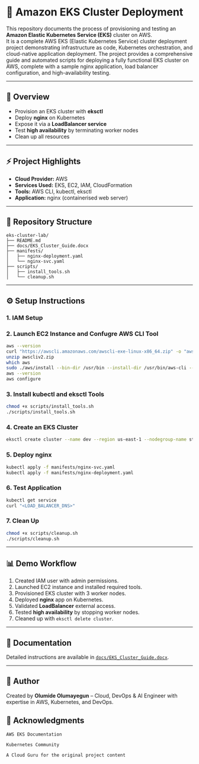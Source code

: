 # 🚀 Amazon EKS Cluster Deployment

This repository documents the process of provisioning and testing an **Amazon Elastic Kubernetes Service (EKS)** cluster on AWS.  
It is a complete AWS EKS (Elastic Kubernetes Service) cluster deployment project demonstrating infrastructure as code, Kubernetes orchestration, and cloud-native application deployment.
The project provides a comprehensive guide and automated scripts for deploying a fully functional EKS cluster on AWS, complete with a sample nginx application, load balancer configuration, and high-availability testing.


---

## 📌 Overview
- Provision an EKS cluster with **eksctl**
- Deploy **nginx** on Kubernetes
- Expose it via a **LoadBalancer service**
- Test **high availability** by terminating worker nodes
- Clean up all resources

---

## ⚡ Project Highlights
- **Cloud Provider:** AWS
- **Services Used:** EKS, EC2, IAM, CloudFormation
- **Tools:** AWS CLI, kubectl, eksctl
- **Application:** nginx (containerised web server)

---

## 📂 Repository Structure
```
eks-cluster-lab/
├── README.md
├── docs/EKS_Cluster_Guide.docx
├── manifests/
│   ├── nginx-deployment.yaml
│   └── nginx-svc.yaml
├── scripts/
│   ├── install_tools.sh
│   └── cleanup.sh
```

---

## ⚙️ Setup Instructions

### 1. IAM Setup

### 2. Launch EC2 Instance and Confugre AWS CLI Tool

```bash
aws --version
curl "https://awscli.amazonaws.com/awscli-exe-linux-x86_64.zip" -o "awscliv2.zip"
unzip awscliv2.zip
which aws
sudo ./aws/install --bin-dir /usr/bin --install-dir /usr/bin/aws-cli --update
aws --version
aws configure
```

### 3. Install kubectl and eksctl Tools
```bash
chmod +x scripts/install_tools.sh
./scripts/install_tools.sh
```

### 4. Create an EKS Cluster
```bash
eksctl create cluster --name dev --region us-east-1 --nodegroup-name standard-workers --node-type t3.medium --nodes 3 --nodes-min 1 --nodes-max 4 --managed
```

### 5. Deploy nginx
```bash
kubectl apply -f manifests/nginx-svc.yaml
kubectl apply -f manifests/nginx-deployment.yaml
```

### 6. Test Application
```bash
kubectl get service
curl "<LOAD_BALANCER_DNS>"
```

### 7. Clean Up
```bash
chmod +x scripts/cleanup.sh
./scripts/cleanup.sh
```

---

## 📊 Demo Workflow
1. Created IAM user with admin permissions.  
2. Launched EC2 instance and installed required tools.  
3. Provisioned EKS cluster with 3 worker nodes.  
4. Deployed **nginx** app on Kubernetes.  
5. Validated **LoadBalancer** external access.  
6. Tested **high availability** by stopping worker nodes.  
7. Cleaned up with `eksctl delete cluster`.  

---

## 📖 Documentation
Detailed instructions are available in [`docs/EKS_Cluster_Guide.docx`](./docs/EKS_Cluster_Guide.docx).  

---

## 👤 Author
Created by **Olumide Olumayegun** – Cloud, DevOps & AI Engineer with expertise in AWS, Kubernetes, and DevOps.

## 🙏 Acknowledgments

    AWS EKS Documentation

    Kubernetes Community

    A Cloud Guru for the original project content
